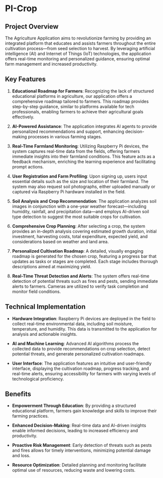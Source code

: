 # PI-Crop

## Project Overview

The Agriculture Application aims to revolutionize farming by providing an integrated platform that educates and assists farmers throughout the entire cultivation process—from seed selection to harvest. By leveraging artificial intelligence (AI) and Internet of Things (IoT) technologies, the application offers real-time monitoring and personalized guidance, ensuring optimal farm management and increased productivity.

## Key Features

1. **Educational Roadmap for Farmers**: Recognizing the lack of structured educational platforms in agriculture, our application offers a comprehensive roadmap tailored to farmers. This roadmap provides step-by-step guidance, similar to platforms available for tech professionals, enabling farmers to achieve their agricultural goals effectively.

2. **AI-Powered Assistance**: The application integrates AI agents to provide personalized recommendations and support, enhancing decision-making processes in various farming stages.

3. **Real-Time Farmland Monitoring**: Utilizing Raspberry Pi devices, the system captures real-time data from the fields, offering farmers immediate insights into their farmland conditions. This feature acts as a feedback mechanism, enriching the learning experience and facilitating prompt actions.

4. **User Registration and Farm Profiling**: Upon signing up, users input essential details such as the size and location of their farmland. The system may also request soil photographs, either uploaded manually or captured via Raspberry Pi hardware installed in the field.

5. **Soil Analysis and Crop Recommendation**: The application analyzes soil images in conjunction with a one-year weather forecast—including humidity, rainfall, and precipitation data—and employs AI-driven soil type detection to suggest the most suitable crops for cultivation.

6. **Comprehensive Crop Planning**: After selecting a crop, the system provides an in-depth analysis covering estimated growth duration, initial investment, harvesting costs, total expenditure, expected yield, and considerations based on weather and land area.

7. **Personalized Cultivation Roadmap**: A detailed, visually engaging roadmap is generated for the chosen crop, featuring a progress bar that updates as tasks or stages are completed. Each stage includes thorough descriptions aimed at maximizing yield.

8. **Real-Time Threat Detection and Alerts**: The system offers real-time detection of potential threats such as fires and pests, sending immediate alerts to farmers. Cameras are utilized to verify task completion and monitor field conditions.

## Technical Implementation

- **Hardware Integration**: Raspberry Pi devices are deployed in the field to collect real-time environmental data, including soil moisture, temperature, and humidity. This data is transmitted to the application for analysis and actionable insights.

- **AI and Machine Learning**: Advanced AI algorithms process the collected data to provide recommendations on crop selection, detect potential threats, and generate personalized cultivation roadmaps.

- **User Interface**: The application features an intuitive and user-friendly interface, displaying the cultivation roadmap, progress tracking, and real-time alerts, ensuring accessibility for farmers with varying levels of technological proficiency.

## Benefits

- **Empowerment Through Education**: By providing a structured educational platform, farmers gain knowledge and skills to improve their farming practices.

- **Enhanced Decision-Making**: Real-time data and AI-driven insights enable informed decisions, leading to increased efficiency and productivity.

- **Proactive Risk Management**: Early detection of threats such as pests and fires allows for timely interventions, minimizing potential damage and loss.

- **Resource Optimization**: Detailed planning and monitoring facilitate optimal use of resources, reducing waste and lowering costs.
